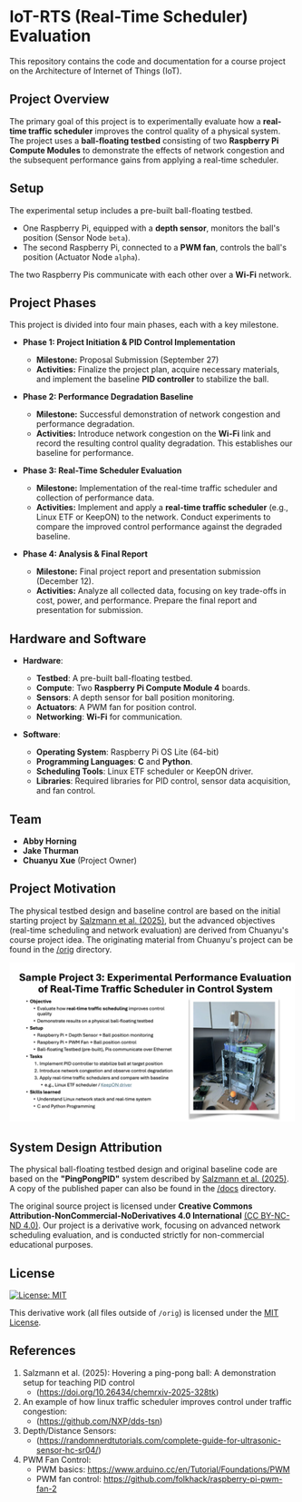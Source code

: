 # IoT-RTS (Real-Time Scheduler) Evaluation

This repository contains the code and documentation for a course project on the Architecture of Internet of Things (IoT).

## Project Overview
The primary goal of this project is to experimentally evaluate how a **real-time traffic scheduler** improves the control quality of a physical system. The project uses a **ball-floating testbed** consisting of two **Raspberry Pi Compute Modules** to demonstrate the effects of network congestion and the subsequent performance gains from applying a real-time scheduler.

## Setup
The experimental setup includes a pre-built ball-floating testbed.
* One Raspberry Pi, equipped with a **depth sensor**, monitors the ball's position (Sensor Node `beta`).
* The second Raspberry Pi, connected to a **PWM fan**, controls the ball's position (Actuator Node `alpha`).

The two Raspberry Pis communicate with each other over a **Wi-Fi** network.

## Project Phases
This project is divided into four main phases, each with a key milestone.

* **Phase 1: Project Initiation & PID Control Implementation**
    * **Milestone:** Proposal Submission (September 27)
    * **Activities:** Finalize the project plan, acquire necessary materials, and implement the baseline **PID controller** to stabilize the ball. 

* **Phase 2: Performance Degradation Baseline**
    * **Milestone:** Successful demonstration of network congestion and performance degradation.
    * **Activities:** Introduce network congestion on the **Wi-Fi** link and record the resulting control quality degradation. This establishes our baseline for performance. 

* **Phase 3: Real-Time Scheduler Evaluation**
    * **Milestone:** Implementation of the real-time traffic scheduler and collection of performance data.
    * **Activities:** Implement and apply a **real-time traffic scheduler** (e.g., Linux ETF or KeepON) to the network. Conduct experiments to compare the improved control performance against the degraded baseline. 

* **Phase 4: Analysis & Final Report**
    * **Milestone:** Final project report and presentation submission (December 12).
    * **Activities:** Analyze all collected data, focusing on key trade-offs in cost, power, and performance. Prepare the final report and presentation for submission. 

## Hardware and Software 
* **Hardware**:
    * **Testbed**: A pre-built ball-floating testbed.
    * **Compute**: Two **Raspberry Pi Compute Module 4** boards. 
    * **Sensors**: A depth sensor for ball position monitoring.
    * **Actuators**: A PWM fan for position control.
    * **Networking**: **Wi-Fi** for communication.

* **Software**: 
    * **Operating System**: Raspberry Pi OS Lite (64-bit)
    * **Programming Languages**: **C** and **Python**. 
    * **Scheduling Tools**: Linux ETF scheduler or KeepON driver.
    * **Libraries**: Required libraries for PID control, sensor data acquisition, and fan control.

## Team
* **Abby Horning**
* **Jake Thurman**
* **Chuanyu Xue** (Project Owner)

## Project Motivation
The physical testbed design and baseline control are based on the initial starting project by [Salzmann et al. (2025)](https://doi.org/10.26434/chemrxiv-2025-328tk), but the advanced objectives (real-time scheduling and network evaluation) are derived from Chuanyu's course project idea. The originating material from Chuanyu's project can be found in the [/orig](/orig) directory. 

![Sample Project Summary Description](pics/Project_Summary_2025.png) 

## System Design Attribution

The physical ball-floating testbed design and original baseline code are based on the **"PingPongPID"** system described by [Salzmann et al. (2025)](https://doi.org/10.26434/chemrxiv-2025-328tk). A copy of the published paper can also be found in the [/docs](/docs) directory. 

The original source project is licensed under **Creative Commons Attribution-NonCommercial-NoDerivatives 4.0 International** [(CC BY-NC-ND 4.0)](https://creativecommons.org/licenses/by-nc-nd/4.0/). Our project is a derivative work, focusing on advanced network scheduling evaluation, and is conducted strictly for non-commercial educational purposes.

## License
[![License: MIT](https://img.shields.io/badge/License-MIT-yellow.svg)](https://opensource.org/licenses/MIT) 

This derivative work (all files outside of `/orig`) is licensed under the [MIT License](LICENSE).

## References
1. Salzmann et al. (2025): Hovering a ping-pong ball: A demonstration setup for teaching PID control
      - (https://doi.org/10.26434/chemrxiv-2025-328tk)  
2. An example of how linux traffic scheduler improves control under traffic congestion:  
      - (https://github.com/NXP/dds-tsn)
3. Depth/Distance Sensors:  
      - (https://randomnerdtutorials.com/complete-guide-for-ultrasonic-sensor-hc-sr04/)  
4. PWM Fan Control:  
      - PWM basics: https://www.arduino.cc/en/Tutorial/Foundations/PWM  
      - PWM fan control: https://github.com/folkhack/raspberry-pi-pwm-fan-2  
